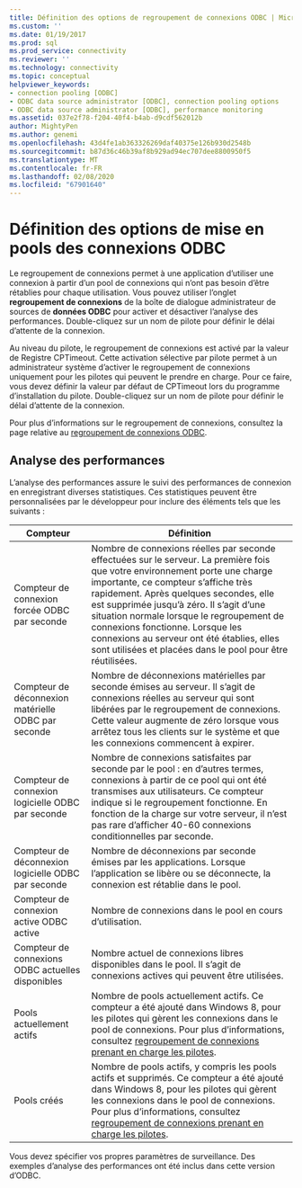 ```yaml
---
title: Définition des options de regroupement de connexions ODBC | Microsoft Docs
ms.custom: ''
ms.date: 01/19/2017
ms.prod: sql
ms.prod_service: connectivity
ms.reviewer: ''
ms.technology: connectivity
ms.topic: conceptual
helpviewer_keywords:
- connection pooling [ODBC]
- ODBC data source administrator [ODBC], connection pooling options
- ODBC data source administrator [ODBC], performance monitoring
ms.assetid: 037e2f78-f204-40f4-b4ab-d9cdf562012b
author: MightyPen
ms.author: genemi
ms.openlocfilehash: 43d4fe1ab363326269daf40375e126b930d2548b
ms.sourcegitcommit: b87d36c46b39af8b929ad94ec707dee8800950f5
ms.translationtype: MT
ms.contentlocale: fr-FR
ms.lasthandoff: 02/08/2020
ms.locfileid: "67901640"
---
```

# <a name="setting-odbc-connection-pooling-options"></a>Définition des options de mise en pools des connexions ODBC
Le regroupement de connexions permet à une application d’utiliser une connexion à partir d’un pool de connexions qui n’ont pas besoin d’être rétablies pour chaque utilisation. Vous pouvez utiliser l’onglet **regroupement de connexions** de la boîte de dialogue administrateur de sources de **données ODBC** pour activer et désactiver l’analyse des performances. Double-cliquez sur un nom de pilote pour définir le délai d’attente de la connexion.  
  
 Au niveau du pilote, le regroupement de connexions est activé par la valeur de Registre CPTimeout. Cette activation sélective par pilote permet à un administrateur système d’activer le regroupement de connexions uniquement pour les pilotes qui peuvent le prendre en charge. Pour ce faire, vous devez définir la valeur par défaut de CPTimeout lors du programme d’installation du pilote. Double-cliquez sur un nom de pilote pour définir le délai d’attente de la connexion.  
  
 Pour plus d’informations sur le regroupement de connexions, consultez la page relative au [regroupement de connexions ODBC](../../odbc/reference/develop-app/driver-manager-connection-pooling.md).  
  
## <a name="performance-monitoring"></a>Analyse des performances  
 L’analyse des performances assure le suivi des performances de connexion en enregistrant diverses statistiques. Ces statistiques peuvent être personnalisées par le développeur pour inclure des éléments tels que les suivants :  
  
|Compteur|Définition|  
|-------------|----------------|  
|Compteur de connexion forcée ODBC par seconde|Nombre de connexions réelles par seconde effectuées sur le serveur. La première fois que votre environnement porte une charge importante, ce compteur s’affiche très rapidement. Après quelques secondes, elle est supprimée jusqu’à zéro. Il s’agit d’une situation normale lorsque le regroupement de connexions fonctionne. Lorsque les connexions au serveur ont été établies, elles sont utilisées et placées dans le pool pour être réutilisées.|  
|Compteur de déconnexion matérielle ODBC par seconde|Nombre de déconnexions matérielles par seconde émises au serveur. Il s’agit de connexions réelles au serveur qui sont libérées par le regroupement de connexions. Cette valeur augmente de zéro lorsque vous arrêtez tous les clients sur le système et que les connexions commencent à expirer.|  
|Compteur de connexion logicielle ODBC par seconde|Nombre de connexions satisfaites par seconde par le pool : en d’autres termes, connexions à partir de ce pool qui ont été transmises aux utilisateurs. Ce compteur indique si le regroupement fonctionne. En fonction de la charge sur votre serveur, il n’est pas rare d’afficher 40-60 connexions conditionnelles par seconde.|  
|Compteur de déconnexion logicielle ODBC par seconde|Nombre de déconnexions par seconde émises par les applications. Lorsque l’application se libère ou se déconnecte, la connexion est rétablie dans le pool.|  
|Compteur de connexion active ODBC active|Nombre de connexions dans le pool en cours d’utilisation.|  
|Compteur de connexions ODBC actuelles disponibles|Nombre actuel de connexions libres disponibles dans le pool. Il s’agit de connexions actives qui peuvent être utilisées.|  
|Pools actuellement actifs|Nombre de pools actuellement actifs. Ce compteur a été ajouté dans Windows 8, pour les pilotes qui gèrent les connexions dans le pool de connexions. Pour plus d’informations, consultez [regroupement de connexions prenant en charge les pilotes](../../odbc/reference/develop-app/driver-aware-connection-pooling.md).|  
|Pools créés|Nombre de pools actifs, y compris les pools actifs et supprimés. Ce compteur a été ajouté dans Windows 8, pour les pilotes qui gèrent les connexions dans le pool de connexions. Pour plus d’informations, consultez [regroupement de connexions prenant en charge les pilotes](../../odbc/reference/develop-app/driver-aware-connection-pooling.md).|  
  
 Vous devez spécifier vos propres paramètres de surveillance. Des exemples d’analyse des performances ont été inclus dans cette version d’ODBC.

